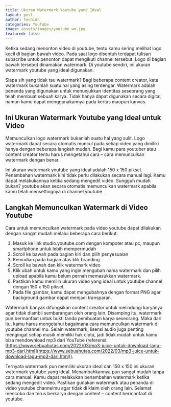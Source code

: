 ```yaml
---
title: Ukuran Watermark Youtube yang Ideal
layout: post
author: techidn
categories: YouTube
image: assets/images/youtube_wm.jpg
featured: false
---
```


Ketika sedang menonton video di youtube, tentu kamu sering melihat logo kecil di bagian bawah video. Pada saat logo disentuh terdapat tulisan subscribe untuk penonton dapat mengikuti channel tersebut. Logo di bagian bawah tersebut dinamakan watermark. Di youtube sendiri, ini ukuran watermark youtube yang ideal digunakan. 

Siapa sih yang tidak tau watermark? Bagi beberapa content creator, kata watermark bukanlah suatu hal yang asing terdengar. Watermark adalah penanda yang digunakan untuk menunjukkan identitas seseorang yang telah membuat sebuah karya. Tidak hanya dapat digunakan secara digital, namun kamu dapat menggunakannya pada kertas maupun kanvas. 

## Ini Ukuran Watermark Youtube yang Ideal untuk Video 

Memunculkan logo watermark bukanlah suatu hal yang sulit. Logo watermark dapat secara otomatis muncul pada setiap video yang dimiliki hanya dengan beberapa langkah mudah. Bagi kamu para youtuber atau content creator tentu harus mengetahui cara – cara memunculkan watermark dengan benar. 

Ini ukuran watermark youtube yang ideal adalah 150 x 150 piksel. Penambahan watermark kini tidak perlu dilakukan secara manual lagi. Kamu dapat melakukannya ketika sedang mengedit video. Sungguh mudah bukan? youtube akan secara otomatis memunculkan watermark apabila kamu telah mensettingnya di channel youtube.

## Langkah Memunculkan Watermark di Video Youtube 

Cara untuk memunculkan watermark pada video youtube dapat dilakukan dengan sangat mudah melalui beberapa cara berikut: 

1. Masuk ke link studio.youtube.com dengan kompoter atau pc, maupun smartphone untuk lebih mempermudah
2. Scroll ke bawah pada bagian kiri dan pilih penyesuaian 
3. Kemudian pada bagian atas klik branding 
4. Scroll ke bawah dan klik watermark video 
5. Klik ubah untuk kamu yang ingin mengubah nama watermark dan pilih upload apabila kamu belum pernah memasukkan watermark. 
6. Pastikan kamu memilih ukuran video yang ideal untuk youtube channel dengan 150 x 150 piksel. 
7. Pada file gambar, kamu dapat mengubahnya dengan format PNG agar background gambar dapat menjadi transparan. 

Watermark banyak difungsikan content creator untuk melindungi karyanya agar tidak diambil sembarangan oleh orang lain. Disamping itu, watermark pun bermanfaat untuk bukti tanda pembuatan karya seseorang. Maka dari itu, kamu harus mengetahui bagaimana cara memunculkan watermark di youtube channel mu. Selain watermark, lisensi audio juga penting mengingat setiap musik memiliki hak cipta, jadi tidak mudah untuk kamu bisa mendownload mp3 dari YouTube (referensi: [https://www.sebuahutas.com/2022/03/mp3-juice-untuk-download-lagu-mp3-dari.html](https://www.sebuahutas.com/2022/03/mp3-juice-untuk-download-lagu-mp3-dari.html)).

Ternyata watermark pun memiliki ukuran ideal dan 150 x 150 ini ukuran watermark youtube yang ideal. Menambahkannya pun sangat mudah tanpa cara manual. Kamu dapat melakukan penambahan watermark ketika sedang mengedit video. Pastikan gunakan watermark atau penanda di video youtube channelmu agar tidak di klaim oleh orang lain. Selamat mencoba dan terus berkarya dengan content – content bermanfaat di youtube. 
